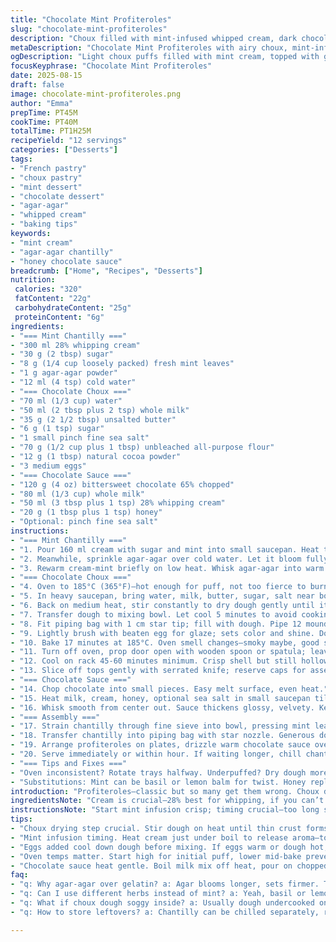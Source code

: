 ```yaml
---
title: "Chocolate Mint Profiteroles"
slug: "chocolate-mint-profiteroles"
description: "Choux filled with mint-infused whipped cream, dark chocolate sauce. Steps shuffled, some ingredients replaced. Gélatine swapped for agar-agar. Crème 35% slightly altered to 28%. Cocoa powder adjusted; honey used instead of corn syrup. Chill times shortened. Focus on textures, aromas for doneness. Practical tips for flaky choux, stable chantilly, shiny chocolate glaze. No nuts makes it allergy safe. Recipe split in three parts: mint chantilly, choux, chocolate sauce. Techniques explained with reasons. Kitchen mishaps addressed. Visual cues trump timer. Play with flavors by swapping mint for basil or different chocolates. Profiteroles look rustic yet refined, with a minty freshness and creamy bite."
metaDescription: "Chocolate Mint Profiteroles with airy choux, mint-infused chantilly, and bittersweet chocolate sauce. Agar-agar used, honey replaces corn syrup. Rustic, fresh, layered textures."
ogDescription: "Light choux puffs filled with mint cream, topped with glossy dark chocolate sauce. Agar-agar replaces gelatin. Honey sweetens. Rustic look, fresh mint aroma pops."
focusKeyphrase: "Chocolate Mint Profiteroles"
date: 2025-08-15
draft: false
image: chocolate-mint-profiteroles.png
author: "Emma"
prepTime: PT45M
cookTime: PT40M
totalTime: PT1H25M
recipeYield: "12 servings"
categories: ["Desserts"]
tags:
- "French pastry"
- "choux pastry"
- "mint dessert"
- "chocolate dessert"
- "agar-agar"
- "whipped cream"
- "baking tips"
keywords:
- "mint cream"
- "agar-agar chantilly"
- "honey chocolate sauce"
breadcrumb: ["Home", "Recipes", "Desserts"]
nutrition: 
 calories: "320"
 fatContent: "22g"
 carbohydrateContent: "25g"
 proteinContent: "6g"
ingredients:
- "=== Mint Chantilly ==="
- "300 ml 28% whipping cream"
- "30 g (2 tbsp) sugar"
- "8 g (1/4 cup loosely packed) fresh mint leaves"
- "1 g agar-agar powder"
- "12 ml (4 tsp) cold water"
- "=== Chocolate Choux ==="
- "70 ml (1/3 cup) water"
- "50 ml (2 tbsp plus 2 tsp) whole milk"
- "35 g (2 1/2 tbsp) unsalted butter"
- "6 g (1 tsp) sugar"
- "1 small pinch fine sea salt"
- "70 g (1/2 cup plus 1 tbsp) unbleached all-purpose flour"
- "12 g (1 tbsp) natural cocoa powder"
- "3 medium eggs"
- "=== Chocolate Sauce ==="
- "120 g (4 oz) bittersweet chocolate 65% chopped"
- "80 ml (1/3 cup) whole milk"
- "50 ml (3 tbsp plus 1 tsp) 28% whipping cream"
- "20 g (1 tbsp plus 1 tsp) honey"
- "Optional: pinch fine sea salt"
instructions:
- "=== Mint Chantilly ==="
- "1. Pour 160 ml cream with sugar and mint into small saucepan. Heat to just under boil—watch carefully, foam forms. Remove from heat immediately. Cover, steep mint 8 minutes max—too long turns bitter."
- "2. Meanwhile, sprinkle agar-agar over cold water. Let it bloom fully, 6 minutes. Agar needs full hydration before melting."
- "3. Rewarm cream-mint briefly on low heat. Whisk agar-agar into warm liquid till dissolved; no visible grains. Add remaining 140 ml cream cold. Pour into bowl. Cover surface tightly with plastic wrap to avoid skin. Chill minimum 5 hours (or overnight) to fully set flavor and texture."
- "=== Chocolate Choux ==="
- "4. Oven to 185°C (365°F)—hot enough for puff, not too fierce to burn. Middle rack best for even heat."
- "5. In heavy saucepan, bring water, milk, butter, sugar, salt near boil. Butter melts, liquid smooth. Off heat, dump flour and cocoa instantly. Stir vigorously with wooden spoon till paste forms, pulls from sides clean, maybe 2-3 minutes. No lumps, glossy but thick."
- "6. Back on medium heat, stir constantly to dry dough gently until it leaves thin crust on pan, about 4 minutes. Crucial step. Under-dried dough means soggy insides later."
- "7. Transfer dough to mixing bowl. Let cool 5 minutes to avoid cooking eggs on contact. Using paddle or wooden spoon, beat in 3 eggs one by one. First may look curdled; keep beating till smooth after third. Final texture: thick but dropping slowly off spoon in ribbons."
- "8. Fit piping bag with 1 cm star tip; fill with dough. Pipe 12 mounds spaced on parchment lined tray. Shiny mounds, even sizes."
- "9. Lightly brush with beaten egg for glaze; sets color and shine. Don’t overload or egg pools."
- "10. Bake 17 minutes at 185°C. Oven smell changes—smoky maybe, good sign. Then lower to 175°C (350°F), bake 18 more until puffed, tops less shiny, undersides rich brown but not burnt."
- "11. Turn off oven, prop door open with wooden spoon or spatula; leave choux inside 15-18 minutes. Perfect drying. Don’t rush or they’ll deflate."
- "12. Cool on rack 45-60 minutes minimum. Crisp shell but still hollow inside."
- "13. Slice off tops gently with serrated knife; reserve caps for assembly."
- "=== Chocolate Sauce ==="
- "14. Chop chocolate into small pieces. Easy melt surface, even heat."
- "15. Heat milk, cream, honey, optional sea salt in small saucepan till just boiling. Off heat, pour over chocolate; don’t stir first—let sit 90 seconds."
- "16. Whisk smooth from center out. Sauce thickens glossy, velvety. Keep warm gently; over-heat dulls shine."
- "=== Assembly ==="
- "17. Strain chantilly through fine sieve into bowl, pressing mint leaves well to extract max flavor and break fibers. Discard solids. Whip chantilly at medium speed to firm peaks but still soft texture—overwhip turns grainy."
- "18. Transfer chantilly into piping bag with star nozzle. Generous dollops into each puff. Press tops on carefully—don’t squash cream."
- "19. Arrange profiteroles on plates, drizzle warm chocolate sauce over, especially edges for drip effect."
- "20. Serve immediately or within hour. If waiting longer, chill chantilly separately, rewhip briefly before filling."
- "=== Tips and Fixes ==="
- "Oven inconsistent? Rotate trays halfway. Underpuffed? Dry dough more or oven hotter. Runny sauce? Add more chocolate or cool slightly. Whipped cream falling? Chill bowl and beaters well. No agar-agar? Use 2 leaves gelatin but flush them well to avoid texture loss."
- "Substitutions: Mint can be basil or lemon balm for twist. Honey replaced with maple syrup. Milk can be lower fat but choux less tender then. Cocoa: Dutch processed for less acidity."
introduction: "Profiteroles—classic but so many get them wrong. Choux dries out, cream melts, sauce dulls. Mint in chantilly adds fresh kick, cuts sweetness racing through chocolate. Tried agar-agar over gelatin once—firmer, less slippery texture, good for hold without ruining softness. Cocoa powder swapped to natural for sharper dark notes. Tossed in honey, softer than corn syrup, with floral note. Oven temps vary wildly; I rely on dough consistency and cracking shell for timing. If cream droops, it means you rushed chilling or whipped wrong. These little bombs are about layering textures—light, airy choux, creamy mint softness, punchy bittersweet sauce. Patience key, especially in chilling steps. Watch aroma changes during baking—burnt or doughy means restart. I chopped up process to keep surprises minimal. Past failures taught me—never trust clock alone."
ingredientsNote: "Cream is crucial—28% best for whipping, if you can’t find, substitute with 30%-35% just be mindful overwhipping risks. Agar-agar swells slowly but sets firmer, good alternative if avoiding gelatin. Mint leaves, fresh and vibrant, infuse aroma without bitterness. Cocoa powder natural, higher acidity enhances chocolate depth in choux shell. Honey brings body to sauce versus corn syrup’s neutral role, slight floral note unlike syrup. Butter unsalted keeps flavors balanced; salted masks chocolate nuances. Milk whole fat for richness; lower fat milk changes texture, choux loses tenderness. Eggs size matters—medium used for consistent hydration in dough. If fresh eggs missing, add teaspoon water per egg as moisture cushion. Honey can crystallize on storing sauce; reheat gently. Chocolate 65% balances bitterness with cream sweetness, swaps to 70% dark slightly harsher."
instructionsNote: "Start mint infusion crisp; timing crucial—too long strains flavor to bitter. Agar-agar requires full swelling; skip or texture suffers. Cooling chantilly mix fully before whipping—it improves volume and stability. Dough drying on heat ensures hollow choux without sogginess—fail here, puffs collapse. Mixing eggs gradually key; rushing makes dough wet, no structure. Pipe consistent size mounds for even baking; egg wash seals surface for glossy, caramelized crust. Oven door open post bake, moisture escapes; do this or shells soggy inside. Chocolate sauce rest after pouring hot milk allows proper melting—skip and sauce grainy. Straining chantilly separates mint bits—smoothness matters in mouthfeel. Whip chantilly to soft peaks for best texture in puffs. Assembly delicate; overfilling bursts shells. Serve soon after assembling or cream wilts. Watch signals over times—listen for crackle, feel shell stiffen, see color deepen—all tell doneness better than timer alone."
tips:
- "Choux drying step crucial. Stir dough on heat until thin crust forms on pan bottom. Under-dried means soggy. Don’t rush it, watch dough texture. Visual shine dulls. Rhythm of stirring matters—constant, steady but gentle."
- "Mint infusion timing. Heat cream just under boil to release aroma—too hot burns leaves, bitterness spoils cream. Steep no longer than 8 minutes—aroma peaks then flips bitter. Cover fast avoid evaporation loss."
- "Eggs added cool down dough before mixing. If eggs warm or dough hot, scramble starts. Beat one at a time. First looks odd but keep going until smooth ribbons. Texture matters here for puff rise and light structure."
- "Oven temps matter. Start high for initial puff, lower mid-bake prevents burning outside raw inside. Watch smell changes, shell cracking sound better than timer. Open door post bake prods moisture out, avoids collapse."
- "Chocolate sauce heat gentle. Boil milk mix off heat, pour on chopped chocolate, wait 90 seconds. Stir center out slow. Overheating dulls shine, sauce grainy. Keep warm but never hot, slow creaming retains thickness."
faq:
- "q: Why agar-agar over gelatin? a: Agar blooms longer, sets firmer. Texture firmer but less slippery. Needs full hydration before melting. Different mouthfeel. Gelatin can slip in softness, agar holds shape better but watch texture balance."
- "q: Can I use different herbs instead of mint? a: Yeah, basil or lemon balm work well. Swap leaves same weight. Aroma changes. Basil adds sweetness, lemon balm brighter note. Adjust steep times; stronger herbs less steeping. Experiment flavors but be wary bitterness."
- "q: What if choux dough soggy inside? a: Usually dough undercooked on stove or oven temp too low. Stir longer over heat to dry; stops soggy. Oven too cool? Puff less. Also chill dough a bit before eggs for better structure. No shortcuts here."
- "q: How to store leftovers? a: Chantilly can be chilled separately, rewhip before use. Choux best freshly baked but keep cool airtight max day. Sauce stores in fridge, rewarm gently. Avoid reheating whole profiterole; shells soften fast, cream melts."

---
```

